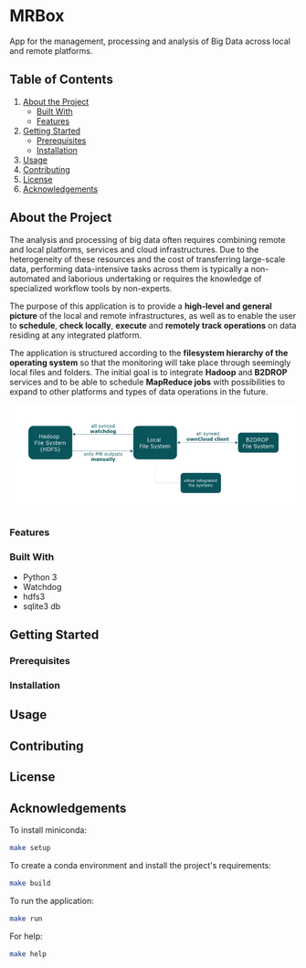 # MRBox
App for the management, processing and analysis of Big Data across local and remote platforms.

## Table of Contents
1. [About the Project](https://github.com/AthinaKyriakou/mrbox#about-the-project)
    * [Built With](https://github.com/AthinaKyriakou/mrbox#built-with)
    * [Features](https://github.com/AthinaKyriakou/mrbox#features)
2. [Getting Started](https://github.com/AthinaKyriakou/mrbox#getting-started)
    * [Prerequisites](https://github.com/AthinaKyriakou/mrbox#prerequisites)
    * [Installation](https://github.com/AthinaKyriakou/mrbox#installation)
3. [Usage](https://github.com/AthinaKyriakou/mrbox#usage)
4. [Contributing](https://github.com/AthinaKyriakou/mrbox#contributing)
5. [License](https://github.com/AthinaKyriakou/mrbox#license)
6. [Acknowledgements](https://github.com/AthinaKyriakou/mrbox#acknowledgements)

## About the Project
The analysis and processing of big data often requires combining remote and local platforms, services and 
cloud infrastructures. Due to the heterogeneity of these resources and the cost of transferring large-scale data, 
performing data-intensive tasks across them is typically a non-automated and laborious undertaking or requires the 
knowledge of specialized workflow tools by non-experts. 

The purpose of this application is to provide a **high-level and general picture** of the local and remote 
infrastructures, as well as to enable the user to **schedule**, **check locally**, **execute** and 
**remotely track operations** on data residing at any integrated platform. 

The application is structured according to the **filesystem hierarchy of the operating system** so that the monitoring 
will take place through seemingly local files and folders. The initial goal is to integrate **Hadoop** and **B2DROP** 
services and to be able to schedule **MapReduce jobs** with possibilities to expand to other platforms and types of 
data operations in the future.

![High Level Design](/images/high_level_design.png)

### Features

### Built With
* Python 3
* Watchdog
* hdfs3
* sqlite3 db

## Getting Started
### Prerequisites
### Installation
	
## Usage
## Contributing
## License
## Acknowledgements








To install miniconda:
```bash
make setup
```
To create a conda environment and install the project's requirements:
```bash
make build 
```
To run the application:
```bash
make run 
```
For help:
```bash
make help 
```



